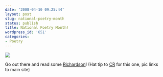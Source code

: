 ```yaml
---
date: '2008-04-10 09:25:44'
layout: post
slug: national-poetry-month
status: publish
title: National Poetry Month!
wordpress_id: '651'
categories:
- Poetry
---
```


[![](http://www.phfactor.net/wp-pics/NPM_2008_poster_thb.gif)](http://www.poets.org/page.php/prmID/41)

Go out there and read some [Richardson](http://fnord.phfactor.net/category/aphorisms/)! (Hat tip to [CR](http://calculatedrisk.blogspot.com/2008/04/imaginary-gardens-with-real-toads.html) for this one, pic links to main site)
